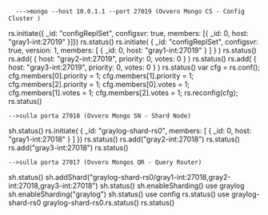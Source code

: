       --->mongo --host 10.0.1.1 --port 27019 (Ovvero Mongo CS - Config Cluster )
rs.initiate({ _id: "configReplSet", configsvr: true, members: [{ _id: 0, host: "gray1-int:27019" }]})
rs.status()
rs.initiate( { _id: "configReplSet", configsvr: true, version: 1, members: [ { _id: 0, host: "gray1-int:27019" } ] } )
rs.status()
rs.add( { host: "gray2-int:27019", priority: 0, votes: 0 } )
rs.status()
rs.add( { host: "gray3-int:27019", priority: 0, votes: 0 } )
rs.status()
var cfg = rs.conf();
cfg.members[0].priority = 1;
cfg.members[1].priority = 1;
cfg.members[2].priority = 1;
cfg.members[0].votes = 1;
cfg.members[1].votes = 1;
cfg.members[2].votes = 1;
rs.reconfig(cfg);
rs.status()

    -->sulla porta 27018 (Ovvero Mongo SN - Shard Node)
sh.status()
rs.initiate( { _id: "graylog-shard-rs0", members: [ { _id: 0, host: "gray1-int:27018" } ] })
rs.status()
rs.add("gray2-int:27018")
rs.status()
rs.add("gray3-int:27018")
rs.status()

    -->sulla porta 27017 (Ovvero Mongos QR - Query Router)
sh.status()
sh.addShard("graylog-shard-rs0/gray1-int:27018,gray2-int:27018,gray3-int:27018")
sh.status()
sh.enableSharding()
use graylog
sh.enableSharding("graylog")
sh.status()
use config
rs.status()
use graylog-shard-rs0
graylog-shard-rs0.rs.status()
rs.status()

